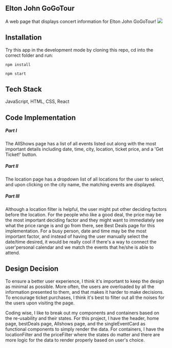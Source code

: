 ## Elton John GoGoTour

A web page that displays concert information for Elton John GoGoTour!
![](https://media.giphy.com/media/UVqqg9hvcOJOQmxD1i/giphy.gif)


## Installation

Try this app in the development mode by cloning this repo, cd into the correct folder and run:

```
npm install

npm start
```

## Tech Stack

JavaScript, HTML, CSS, React

## Code Implementation

##### Part I 
The AllShows page has a list of all events listed out along with the most important details including date, time, city, location, ticket price, and a 'Get Ticket!' button.

##### Part II 
The location page has a dropdown list of all locations for the user to select, and upon clicking on the city name, the matching events are displayed.  

##### Part III
Although a location filter is helpful, the user might put other deciding factors before the location. For the people who like a good deal, the price may be the most important deciding factor and they might want to immediately see what the price range is and go from there, see Best Deals page for this implementation. For a busy person, date and time may be the most important factor, and instead of having the user manually select the date/time desired, it would be really cool if there's a way to connect the user'personal calendar and we match the events that he/she is able to attend. 


## Design Decision 

To ensure a better user experience, I think it's important to keep the design as minimal as possible. More often, the users are overloaded by all the information presented to them, and that makes it harder to make decisions. To encourage ticket purchases, I think it's best to filter out all the noises for the users upon visiting the page. 

Coding wise, I like to break out my components and containers based on the re-usability and their states. For this project, I have the header, home page, bestDeals page, Allshows page, and the singleEventCard as functional components to simply render the data. For containers, I have the locationFilter and the priceFilter where the states do matter and there are more logic for the data to render properly based on user's choice. 


